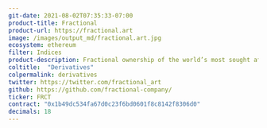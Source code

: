 ```yaml
---
git-date: 2021-08-02T07:35:33-07:00
product-title: Fractional
product-url: https://fractional.art
image: /images/output_md/fractional.art.jpg
ecosystem: ethereum
filter: Indices
product-description: Fractional ownership of the world’s most sought after NFTs. Fractional unlocks liquidity, reduces entry costs, and allows for synergy with other DeFi primitives.
coltitle:  "Derivatives"
colpermalink: derivatives
twitter: https://twitter.com/fractional_art
github: https://github.com/fractional-company/
ticker: FRCT
contract: "0x1b49dc534fa67d0c23f6bd0601f8c8142f8306d0"
decimals: 18
---
```

